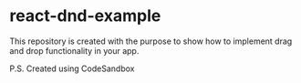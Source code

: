 # react-dnd-example

This repository is created with the purpose to show how to implement drag and drop functionality in your app.

P.S. Created using CodeSandbox
